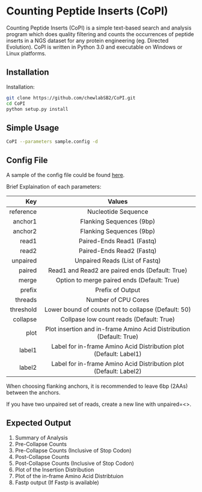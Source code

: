 # Counting Peptide Inserts (CoPI)

Counting Peptide Inserts (CoPI) is a simple text-based search and analysis program which does quality filtering and counts the occurrences of peptide inserts in a NGS dataset for any protein engineering (eg. Directed Evolution). CoPI is written in Python 3.0 and executable on Windows or Linux platforms.

Installation 
------------

Installation:
```bash 
git clone https://github.com/chewlabSB2/CoPI.git
cd CoPI 
python setup.py install
```

Simple Usage
------------

```bash
CoPI --parameters sample.config -d
```

Config File
-----------

A sample of the config file could be found [here](https://github.com/chewlabSB2/CoPI/blob/main/sample.config).

Brief Explaination of each parameters:

| Key        | Values          |
|-----------:|:---------------:|
| reference | Nucleotide Sequence |
| anchor1 | Flanking Sequences (9bp) |
| anchor2 | Flanking Sequences (9bp) |
| read1 | Paired-Ends Read1 (Fastq) |
| read2 | Paired-Ends Read2 (Fastq) |
| unpaired | Unpaired Reads (List of Fastq) |
| paired | Read1 and Read2 are paired ends (Default: True) |
| merge | Option to merge paired ends (Default: True) |
| prefix | Prefix of Output |
| threads | Number of CPU Cores |
| threshold | Lower bound of counts not to collapse (Default: 50) |
| collapse | Collpase low count reads (Default: True) |
| plot | Plot insertion and in-frame Amino Acid Distribution (Default: True) |
| label1 | Label for in-frame Amino Acid Distribution plot (Default: Label1) |
| label2 | Label for in-frame Amino Acid Distribution plot (Default: Label2) |

When choosing flanking anchors, it is recommended to leave 6bp (2AAs) between the anchors. 

If you have two unpaired set of reads, create a new line with unpaired=<>.

Expected Output
---------------
1. Summary of Analysis
2. Pre-Collapse Counts
3. Pre-Collapse Counts (Inclusive of Stop Codon)
4. Post-Collapse Counts 
5. Post-Collapse Counts (Inclusive of Stop Codon)
6. Plot of the Insertion Distribution
7. Plot of the in-frame Amino Acid Distribtuion
8. Fastp output (If Fastp is available)